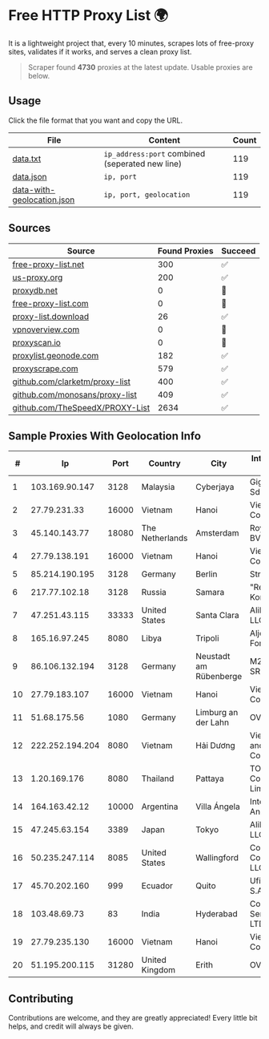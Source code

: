 
# Free HTTP Proxy List 🌍

It is a lightweight project that, every 10 minutes, scrapes lots of free-proxy sites, validates if it works, and serves a clean proxy list.


> Scraper found **4730** proxies at the latest update. Usable proxies are below.

## Usage

Click the file format that you want and copy the URL.


|File|Content|Count|
|----|-------|-----|
|[data.txt](https://raw.githubusercontent.com/themiralay/Proxy-List-World/master/data.txt)|`ip_address:port` combined (seperated new line)|119|
|[data.json](https://raw.githubusercontent.com/themiralay/Proxy-List-World/master/data.json)|`ip, port`|119|
|[data-with-geolocation.json](https://raw.githubusercontent.com/themiralay/Proxy-List-World/master/data-with-geolocation.json)|`ip, port, geolocation`|119|

## Sources

|Source|Found Proxies|Succeed|
|------|-------------|-------|
|[free-proxy-list.net](https://free-proxy-list.net)|300|✅|
|[us-proxy.org](https://www.us-proxy.org)|200|✅|
|[proxydb.net](http://proxydb.net)|0|🚫|
|[free-proxy-list.com](https://free-proxy-list.com/?page=&port=&type%5B%5D=http&type%5B%5D=https&up_time=0&search=Search)|0|🚫|
|[proxy-list.download](https://www.proxy-list.download/HTTP)|26|✅|
|[vpnoverview.com](https://vpnoverview.com/privacy/anonymous-browsing/free-proxy-servers)|0|🚫|
|[proxyscan.io](https://www.proxyscan.io)|0|🚫|
|[proxylist.geonode.com](https://proxylist.geonode.com/api/proxy-list?limit=300&page=1&sort_by=lastChecked&sort_type=desc&protocols=http,https)|182|✅|
|[proxyscrape.com](https://api.proxyscrape.com/v2/?request=displayproxies&protocol=http&timeout=10000&country=all&ssl=all&anonymity=all)|579|✅|
|[github.com/clarketm/proxy-list](https://raw.githubusercontent.com/clarketm/proxy-list/master/proxy-list-raw.txt)|400|✅|
|[github.com/monosans/proxy-list](https://raw.githubusercontent.com/monosans/proxy-list/main/proxies/http.txt)|409|✅|
|[github.com/TheSpeedX/PROXY-List](https://raw.githubusercontent.com/TheSpeedX/PROXY-List/master/http.txt)|2634|✅|


## Sample Proxies With Geolocation Info

|#|Ip|Port|Country|City|Internet Service Provider|
|-|--|----|-------|----|-------------------------|
|1|103.169.90.147|3128|Malaysia|Cyberjaya|Gigabit Hosting Sdn Bhd|
|2|27.79.231.33|16000|Vietnam|Hanoi|Viettel Corporation|
|3|45.140.143.77|18080|The Netherlands|Amsterdam|RoyaleHosting BV|
|4|27.79.138.191|16000|Vietnam|Hanoi|Viettel Corporation|
|5|85.214.190.195|3128|Germany|Berlin|Strato AG|
|6|217.77.102.18|3128|Russia|Samara|"Region Svyaz Konsalt" LLC|
|7|47.251.43.115|33333|United States|Santa Clara|Alibaba Cloud LLC|
|8|165.16.97.245|8080|Libya|Tripoli|Aljeel Aljadeed For Technology|
|9|86.106.132.194|3128|Germany|Neustadt am Rübenberge|M247 Europe SRL|
|10|27.79.183.107|16000|Vietnam|Hanoi|Viettel Corporation|
|11|51.68.175.56|1080|Germany|Limburg an der Lahn|OVH SAS|
|12|222.252.194.204|8080|Vietnam|Hải Dương|VietNam Post and Telecom Corporation|
|13|1.20.169.176|8080|Thailand|Pattaya|TOT Public Company Limited|
|14|164.163.42.12|10000|Argentina|Villa Ángela|Interret Villa Angela SRL|
|15|47.245.63.154|3389|Japan|Tokyo|Alibaba Cloud LLC|
|16|50.235.247.114|8085|United States|Wallingford|Comcast Cable Communications, LLC|
|17|45.70.202.160|999|Ecuador|Quito|Ufinet Panama S.A.|
|18|103.48.69.73|83|India|Hyderabad|Country Online Services PVT LTD|
|19|27.79.235.130|16000|Vietnam|Hanoi|Viettel Corporation|
|20|51.195.200.115|31280|United Kingdom|Erith|OVH SAS|



## Contributing

Contributions are welcome, and they are greatly appreciated! Every
little bit helps, and credit will always be given.


